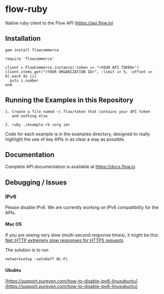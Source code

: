 # flow-ruby

Native ruby client to the Flow API (https://api.flow.io)


## Installation

    gem install flowcommerce

    require 'flowcommerce'

    client = FlowCommerce.instance(:token => "<YOUR API TOKEN>")
    client.items.get("<YOUR ORGANIZATION ID>", :limit => 5, :offset => 0).each do |i|
      puts i.number
    end
     

## Running the Examples in this Repository

    1. Create a file named ~/.flow/token that contains your API token
       and nothing else

    2. ruby ./example.rb <org id>

Code for each example is in the examples directory, designed to really
highlight the use of key APIs in as clear a way as possible.


## Documentation

Complete API documentation is available at https://docs.flow.io

## Debugging / Issues

### IPv6

Please disable IPv6. We are currently working on IPv6 compatibility for the APIs.

#### Mac OS

If you are seeing very slow (multi-second response times), it might be this: [Net::HTTP extremely slow responses for HTTPS requests](http://stackoverflow.com/questions/29945204/nethttp-extremely-slow-responses-for-https-requests)

The solution is to run

```networksetup -setv6off Wi-Fi```

#### Ububtu

[https://support.purevpn.com/how-to-disable-ipv6-linuxubuntu](https://support.purevpn.com/how-to-disable-ipv6-linuxubuntu)
